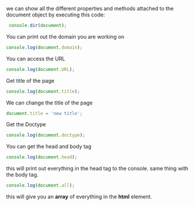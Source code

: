 we can show all the different properties and methods attached to the document object by executing this code:
```javascript
 console.dir(document);
```
You can print out the domain you are working on
```javascript
console.log(document.domain);
```
You can access the URL
```javascript
console.log(document.URL);
```
Get title of the page
```javascript
console.log(document.title);
```
We can change the title of the page
```javascript
document.title = 'new title';
```
Get the Doctype
```javascript
console.log(document.doctype);
```
You can get the head and body tag
```javascript
console.log(document.head);
``` 
this will print out everything in the head tag to the console. same thing with the body tag.

```javascript
console.log(document.all);
```
this will give you an **array** of everything in the **html** element.